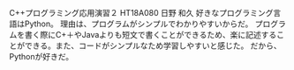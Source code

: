 C++プログラミング応用演習２
HT18A080
日野 和久
好きなプログラミング言語はPython。
理由は、プログラムがシンプルでわかりやすいからだ。
プログラムを書く際にC+＋やJavaよりも短文で書くことができるため、楽に記述することができる。また、コードがシンプルなため学習しやすいと感じた。
だから、Pythonが好きだ。
